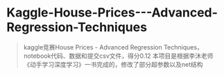 # Kaggle-House-Prices---Advanced-Regression-Techniques
> kaggle竞赛House Prices - Advanced Regression Techniques，notebook代码、数据和提交csv文件，得分0.12
本项目是根据李沐老师《动手学习深度学习》一书完成的，修改了部分超参数以及net结构
